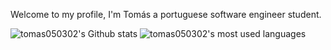 Welcome to my profile, I'm Tomás a portuguese software engineer student.

![tomas050302's Github stats](https://github-readme-stats.vercel.app/api?username=tomas050302&count_private=true&show_icons=true&theme=tokyonight&hide=contribs,prs)
![tomas050302's most used languages](https://github-readme-stats.vercel.app/api/top-langs/?username=tomas050302&layout=compact&theme=tokyonight&langs_count=6)
